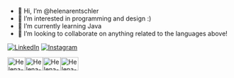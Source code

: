 - 👋 Hi, I’m @helenarentschler
- 👀 I’m interested in programming and design :)
- 🌱 I’m currently learning Java
- 💞️ I’m looking to collaborate on anything related to the languages above!

[![LinkedIn](https://img.shields.io/badge/LinkedIn-0077B5?style=for-the-badge&logo=linkedin&logoColor=white)](https://www.linkedin.com/in/helena-rentschler-2804b1220/)
[![Instagram](https://img.shields.io/badge/Instagram-E4405F?style=for-the-badge&logo=instagram&logoColor=white)](https://www.instagram.com/helenarentschler/)

<div style = "display: flex;"> 
  <img align="center" alt="Helena-html" height="30" width="40" src="https://cdn.jsdelivr.net/gh/devicons/devicon/icons/html5/html5-original.svg"/>
  <img align="center" alt="Helena-css" height="30" width="40" src="https://cdn.jsdelivr.net/gh/devicons/devicon/icons/css3/css3-original.svg"/>
  <img align="center" alt="Helena-javaScript" height="30" width="40" src="https://cdn.jsdelivr.net/gh/devicons/devicon/icons/javascript/javascript-original.svg" />
   <img align="center" alt="Helena-Figma" height="30" width="40" src="https://cdn.jsdelivr.net/gh/devicons/devicon/icons/figma/figma-original.svg"/>
</div>

<!---
helenarentschler/helenarentschler is a ✨ special ✨ repository because its `README.md` (this file) appears on your GitHub profile.
You can click the Preview link to take a look at your changes.
--->
